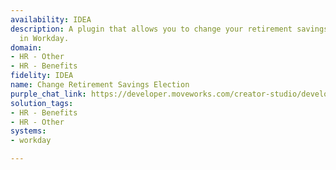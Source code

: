 ```yaml
---
availability: IDEA
description: A plugin that allows you to change your retirement savings election amount
  in Workday.
domain:
- HR - Other
- HR - Benefits
fidelity: IDEA
name: Change Retirement Savings Election
purple_chat_link: https://developer.moveworks.com/creator-studio/developer-tools/purple-chat?conversation=%7B%22startTimestamp%22%3A%2211%3A43%2BAM%22%2C%22messages%22%3A%5B%7B%22role%22%3A%22user%22%2C%22parts%22%3A%5B%7B%22richText%22%3A%22I+want+to+change+my+retirement+savings+contribution.%22%7D%5D%7D%2C%7B%22role%22%3A%22assistant%22%2C%22parts%22%3A%5B%7B%22reasoningSteps%22%3A%5B%7B%22status%22%3A%22success%22%2C%22richText%22%3A%22Fetches+current+retirement+savings+election+percentage+from+Workday.%22%7D%5D%7D%2C%7B%22richText%22%3A%22Your+current+retirement+savings+election+is+5%25+of+your+salary.+What+would+you+like+to+change+it+to%3F%22%7D%5D%7D%2C%7B%22role%22%3A%22user%22%2C%22parts%22%3A%5B%7B%22richText%22%3A%22Change+it+to+8%25.%22%7D%5D%7D%2C%7B%22role%22%3A%22assistant%22%2C%22parts%22%3A%5B%7B%22richText%22%3A%22%3Cp%3EConfirm+changing+your+retirement+savings+election+to+8%25+of+your+salary.%3Cbr%3E%3C%2Fp%3E%22%7D%2C%7B%22richText%22%3A%22%3Cb%3EConfirm+Election+Change%3C%2Fb%3E%3Cbr%3E%3Cp%3E%3Cb%3ENew+Election%3A%3C%2Fb%3E+8%25%3Cbr%3E%3C%2Fp%3E%22%7D%2C%7B%22buttons%22%3A%5B%7B%22style%22%3A%22filled%22%2C%22buttonText%22%3A%22Confirm%22%7D%2C%7B%22style%22%3A%22outlined%22%2C%22buttonText%22%3A%22Cancel%22%7D%5D%7D%5D%7D%2C%7B%22role%22%3A%22user%22%2C%22parts%22%3A%5B%7B%22richText%22%3A%22Confirm%22%7D%5D%7D%2C%7B%22role%22%3A%22assistant%22%2C%22parts%22%3A%5B%7B%22richText%22%3A%22Your+retirement+savings+election+has+been+updated+to+8%25+of+your+salary+in+Workday.%22%7D%5D%7D%5D%7D
solution_tags:
- HR - Benefits
- HR - Other
systems:
- workday

---
```

